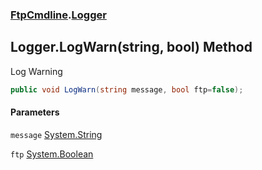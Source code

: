 ### [FtpCmdline](FtpCmdline.md 'FtpCmdline').[Logger](Logger.md 'FtpCmdline.Logger')

## Logger.LogWarn(string, bool) Method

Log Warning

```csharp
public void LogWarn(string message, bool ftp=false);
```
#### Parameters

<a name='FtpCmdline.Logger.LogWarn(string,bool).message'></a>

`message` [System.String](https://docs.microsoft.com/en-us/dotnet/api/System.String 'System.String')

<a name='FtpCmdline.Logger.LogWarn(string,bool).ftp'></a>

`ftp` [System.Boolean](https://docs.microsoft.com/en-us/dotnet/api/System.Boolean 'System.Boolean')